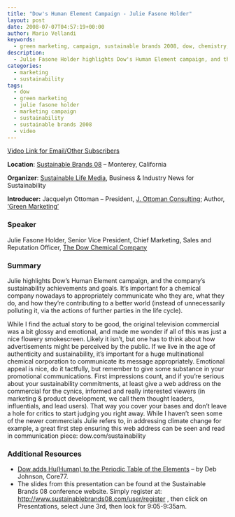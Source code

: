 ```yaml
---
title: "Dow's Human Element Campaign - Julie Fasone Holder"
layout: post
date: 2008-07-07T04:57:19+00:00
author: Mario Vellandi
keywords:
  - green marketing, campaign, sustainable brands 2008, dow, chemistry, sustainability, julie fasone holder
description:
  - Julie Fasone Holder highlights Dow's Human Element campaign, and the company's sustainability achievements and goals.      
categories:
  - marketing
  - sustainability
tags:
  - dow
  - green marketing
  - julie fasone holder
  - marketing campaign
  - sustainability
  - sustainable brands 2008
  - video
---
```

[Video Link for Email/Other Subscribers](http://vimeo.com/11352047 "dow chemical julie fasone human element campaign")

__Location__: <a href="http://www.sustainablebrands08.com/">Sustainable Brands 08</a> &#8211; Monterey, California

__Organizer__: <a href="http://www.sustainablelifemedia.com/">Sustainable Life Media</a>, Business & Industry News for Sustainability

**Introducer:** Jacquelyn Ottoman &#8211; President, <a href="http://www.greenmarketing.com">J. Ottoman Consulting</a>; Author, <a href="http://rcm.amazon.com/e/cm?t=melodinmarke-20&o=1&p=8&l=as1&asins=1594570787&fc1=000000&IS2=1&lt1=_blank&lc1=0000FF&bc1=000000&bg1=FFFFFF&f=ifr">&#8216;Green Marketing&#8217;</a>

### **Speaker**

Julie Fasone Holder, Senior Vice President, Chief Marketing, Sales and Reputation Officer, <a href="http://www.dow.com/">The Dow Chemical Company</a>

### __Summary__

Julie highlights Dow&#8217;s Human Element campaign, and the company&#8217;s sustainability achievements and goals. It&#8217;s important for a chemical company nowadays to appropriately communicate who they are, what they do, and how they&#8217;re contributing to a better world (instead of unnecessarily polluting it, via the actions of further parties in the life cycle).

While I find the actual story to be good, the original television commercial was a bit glossy and emotional, and made me wonder if all of this was just a nice flowery smokescreen. Likely it isn&#8217;t, but one has to think about how advertisements might be perceived by the public. If we live in the age of authenticity and sustainability, it&#8217;s important for a huge multinational chemical corporation to communicate its message appropriately. Emotional appeal is nice, do it tactfully, but remember to give some substance in your promotional communications. First impressions count, and if you&#8217;re serious about your sustainability commitments, at least give a web address on the commercial for the cynics, informed and really interested viewers (in marketing & product development, we call them thought leaders, influentials, and lead users). That way you cover your bases and don&#8217;t leave a hole for critics to start judging you right away. While I haven&#8217;t seen some of the newer commercials Julie refers to, in addressing climate change for example, a great first step ensuring this web address can be seen and read in communication piece: dow.com/sustainability

### **Additional Resources**

* <a href="http://www.core77.com/blog/events/sustainable_brands_08_dow_adds_huhuman_to_the_periodic_table_of_elements_10019.asp">Dow adds Hu(Human) to the Periodic Table of the Elements</a> &#8211; by Deb Johnson, Core77.
* The slides from this presentation can be found at the Sustainable Brands 08 conference website. Simply register at: http://www.sustainablebrands08.com/user/register , then click on Presentations, select June 3rd, then look for 9:05-9:35am.
